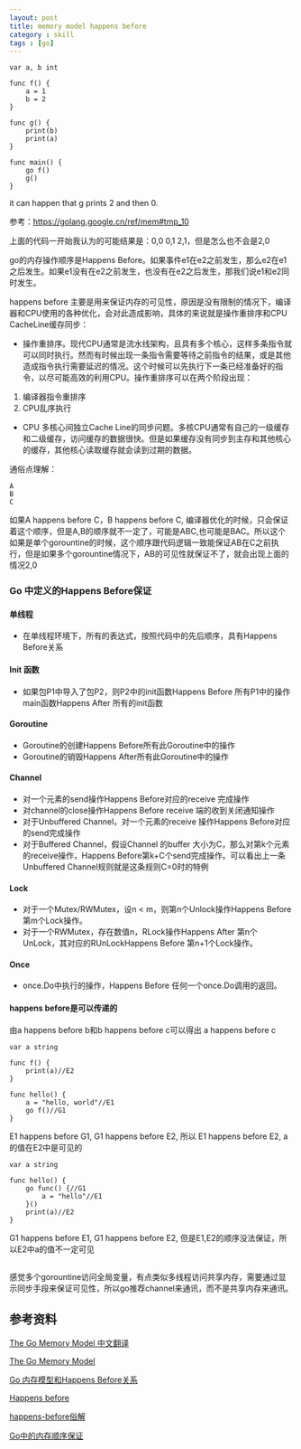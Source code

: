 ```yaml
---
layout: post
title: memory model happens before
category : skill
tags : [go]
---
```

```
var a, b int

func f() {
	a = 1
	b = 2
}

func g() {
	print(b)
	print(a)
}

func main() {
	go f()
	g()
}
```
it can happen that g prints 2 and then 0.

参考：https://golang.google.cn/ref/mem#tmp_10

上面的代码一开始我认为的可能结果是：0,0 0,1 2,1，但是怎么也不会是2,0

go的内存操作顺序是Happens Before。如果事件e1在e2之前发生，那么e2在e1之后发生。如果e1没有在e2之前发生，也没有在e2之后发生，那我们说e1和e2同时发生。

happens before 主要是用来保证内存的可见性，原因是没有限制的情况下，编译器和CPU使用的各种优化，会对此造成影响，具体的来说就是操作重排序和CPU CacheLine缓存同步：
* 操作重排序。现代CPU通常是流水线架构，且具有多个核心，这样多条指令就可以同时执行。然而有时候出现一条指令需要等待之前指令的结果，或是其他造成指令执行需要延迟的情况。这个时候可以先执行下一条已经准备好的指令，以尽可能高效的利用CPU。操作重排序可以在两个阶段出现：

1. 编译器指令重排序
2.  CPU乱序执行
* CPU 多核心间独立Cache Line的同步问题。多核CPU通常有自己的一级缓存和二级缓存，访问缓存的数据很快。但是如果缓存没有同步到主存和其他核心的缓存，其他核心读取缓存就会读到过期的数据。

通俗点理解：
```
A
B
C
```
如果A happens before C，B happens before C, 编译器优化的时候，只会保证着这个顺序，但是A,B的顺序就不一定了，可能是ABC,也可能是BAC。所以这个如果是单个gorountine的时候，这个顺序跟代码逻辑一致能保证AB在C之前执行，但是如果多个gorountine情况下，AB的可见性就保证不了，就会出现上面的情况2,0

### Go 中定义的Happens Before保证
#### 单线程
* 在单线程环境下，所有的表达式，按照代码中的先后顺序，具有Happens Before关系

#### Init 函数
* 如果包P1中导入了包P2，则P2中的init函数Happens Before 所有P1中的操作 main函数Happens After 所有的init函数

#### Goroutine
* Goroutine的创建Happens Before所有此Goroutine中的操作
* Goroutine的销毁Happens After所有此Goroutine中的操作

#### Channel
* 对一个元素的send操作Happens Before对应的receive 完成操作
* 对channel的close操作Happens Before receive 端的收到关闭通知操作
* 对于Unbuffered Channel，对一个元素的receive 操作Happens Before对应的send完成操作
* 对于Buffered Channel，假设Channel 的buffer 大小为C，那么对第k个元素的receive操作，Happens Before第k+C个send完成操作。可以看出上一条Unbuffered Channel规则就是这条规则C=0时的特例

#### Lock
* 对于一个Mutex/RWMutex，设n < m，则第n个Unlock操作Happens Before第m个Lock操作。
* 对于一个RWMutex，存在数值n，RLock操作Happens After 第n个UnLock，其对应的RUnLockHappens Before 第n+1个Lock操作。


#### Once
* once.Do中执行的操作，Happens Before 任何一个once.Do调用的返回。

#### happens before是可以传递的
由a happens before b和b happens before c可以得出 a happens before c
```
var a string

func f() {
	print(a)//E2
}

func hello() {
	a = "hello, world"//E1
	go f()//G1
}
```
E1 happens before G1, G1 happens before E2, 所以 E1 happens before E2, a的值在E2中是可见的
```
var a string

func hello() {
	go func() {//G1
	    a = "hello"//E1
	}()
	print(a)//E2
}
```
G1 happens before E1, G1 happens before E2, 但是E1,E2的顺序没法保证，所以E2中a的值不一定可见

## 
感觉多个gorountine访问全局变量，有点类似多线程访问共享内存，需要通过显示同步手段来保证可见性，所以go推荐channel来通讯，而不是共享内存来通讯。

## 参考资料

[The Go Memory Model 中文翻译](https://legacy.gitbook.com/book/damoye/the-go-memory-model/details)

[The Go Memory Model](https://golang.google.cn/ref/mem)

[Go 内存模型和Happens Before关系](https://zhuanlan.zhihu.com/p/29108170)

[Happens before](http://ifeve.com/happens-before/)

[happens-before俗解](http://ifeve.com/easy-happens-before/)

[Go中的内存顺序保证](https://gfw.go101.org/article/memory-model.html)